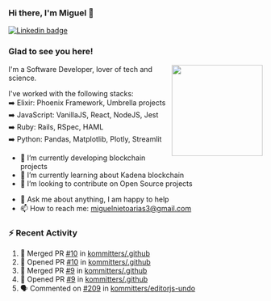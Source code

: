 ### Hi there, I'm Miguel 👋

<a href="https://linkedin.com/in/miguelnietoa/" target="_blank" rel="noopener noreferrer">
  <img src="https://img.shields.io/badge/-LinkedIn-0e76a8?style=flat-square&logo=Linkedin&logoColor=white" alt="Linkedin badge">
</a>
<!-- [![Website Badge](https://img.shields.io/badge/Website-3b5998?style=flat-square&logo=google-chrome&logoColor=white)](#notavailablenow#) 

<img src="https://i.imgur.com/tbrLrt5.gif" width=400 alt="Coding GIF" align="right"/>
-->


### Glad to see you here!
<a href="https://github.com/miguelnietoa"><img src="https://github-readme-stats-git-masterrstaa-rickstaa.vercel.app/api?username=miguelnietoa&show_icons=true&hide_border=true&count_private=true&include_all_commits=true&theme=tokyonight" height="180em" align="right"/></a>
I'm a Software Developer, lover of tech and science. 

I've worked with the following stacks:\
➡️ Elixir: Phoenix Framework, Umbrella projects\
➡️ JavaScript: VanillaJS, React, NodeJS, Jest\
➡️ Ruby: Rails, RSpec, HAML\
➡️ Python: Pandas, Matplotlib, Plotly, Streamlit

- 🔭 I’m currently developing blockchain projects
- 🌱 I’m currently learning about Kadena blockchain
- 👯 I’m looking to contribute on Open Source projects
<!-- 
- 😄 I just finished a Machine Learning course! 
- 🤔 I’m looking for help with ...
-->
- 💬 Ask me about anything, I am happy to help
- 📫 How to reach me: miguelnietoarias3@gmail.com


### ⚡ Recent Activity

<!--START_SECTION:activity-->
1. 🎉 Merged PR [#10](https://github.com/kommitters/.github/pull/10) in [kommitters/.github](https://github.com/kommitters/.github)
2. 💪 Opened PR [#10](https://github.com/kommitters/.github/pull/10) in [kommitters/.github](https://github.com/kommitters/.github)
3. 🎉 Merged PR [#9](https://github.com/kommitters/.github/pull/9) in [kommitters/.github](https://github.com/kommitters/.github)
4. 💪 Opened PR [#9](https://github.com/kommitters/.github/pull/9) in [kommitters/.github](https://github.com/kommitters/.github)
5. 🗣 Commented on [#209](https://github.com/kommitters/editorjs-undo/issues/209) in [kommitters/editorjs-undo](https://github.com/kommitters/editorjs-undo)
<!--END_SECTION:activity-->
